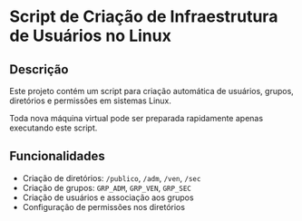 # Script de Criação de Infraestrutura de Usuários no Linux

## Descrição
Este projeto contém um script para criação automática de usuários, grupos, diretórios e permissões em sistemas Linux.

Toda nova máquina virtual pode ser preparada rapidamente apenas executando este script.

## Funcionalidades
- Criação de diretórios: `/publico`, `/adm`, `/ven`, `/sec`
- Criação de grupos: `GRP_ADM`, `GRP_VEN`, `GRP_SEC`
- Criação de usuários e associação aos grupos
- Configuração de permissões nos diretórios
